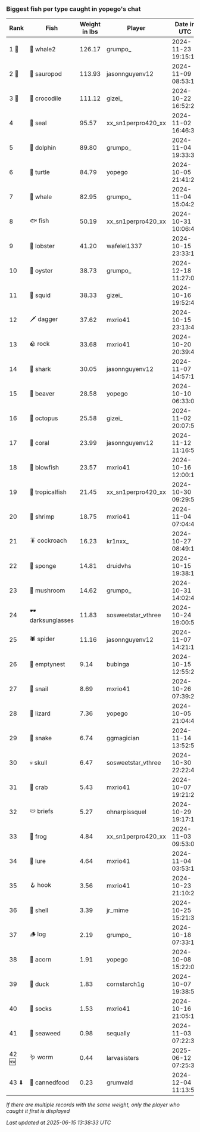 ### Biggest fish per type caught in yopego's chat
| Rank | Fish | Weight in lbs | Player | Date in UTC |
|------|--------|-----------|---------|------|
| 1 🥇  | 🐋 whale2 | 126.17 | grumpo_ | 2024-11-23 19:15:16 |
| 2 🥈  | 🦕 sauropod | 113.93 | jasonnguyenv12 | 2024-11-09 08:53:13 |
| 3 🥉  | 🐊 crocodile | 111.12 | gizei_ | 2024-10-22 16:52:29 |
| 4  | 🦭 seal | 95.57 | xx_sn1perpro420_xx | 2024-11-02 16:46:37 |
| 5  | 🐬 dolphin | 89.80 | grumpo_ | 2024-11-04 19:33:34 |
| 6  | 🐢 turtle | 84.79 | yopego | 2024-10-05 21:41:21 |
| 7  | 🐳 whale | 82.95 | grumpo_ | 2024-11-04 15:04:24 |
| 8  | 🐟 fish | 50.19 | xx_sn1perpro420_xx | 2024-10-31 10:06:45 |
| 9  | 🦞 lobster | 41.20 | wafelel1337 | 2024-10-15 23:33:10 |
| 10  | 🦪 oyster | 38.73 | grumpo_ | 2024-12-18 11:27:02 |
| 11  | 🦑 squid | 38.33 | gizei_ | 2024-10-16 19:52:40 |
| 12  | 🗡️ dagger | 37.62 | mxrio41 | 2024-10-15 23:13:49 |
| 13  | 🪨 rock | 33.68 | mxrio41 | 2024-10-20 20:39:44 |
| 14  | 🦈 shark | 30.05 | jasonnguyenv12 | 2024-11-07 14:57:19 |
| 15  | 🦫 beaver | 28.58 | yopego | 2024-10-10 06:33:01 |
| 16  | 🐙 octopus | 25.58 | gizei_ | 2024-11-02 20:07:59 |
| 17  | 🪸 coral | 23.99 | jasonnguyenv12 | 2024-11-12 11:16:55 |
| 18  | 🐡 blowfish | 23.57 | mxrio41 | 2024-10-16 12:00:16 |
| 19  | 🐠 tropicalfish | 21.45 | xx_sn1perpro420_xx | 2024-10-30 09:29:51 |
| 20  | 🦐 shrimp | 18.75 | mxrio41 | 2024-11-04 07:04:41 |
| 21  | 🪳 cockroach | 16.23 | kr1nxx_ | 2024-10-27 08:49:13 |
| 22  | 🧽 sponge | 14.81 | druidvhs | 2024-10-15 19:38:19 |
| 23  | 🍄 mushroom | 14.62 | grumpo_ | 2024-10-31 14:02:46 |
| 24  | 🕶️ darksunglasses | 11.83 | sosweetstar_vthree | 2024-10-24 19:00:50 |
| 25  | 🕷️ spider | 11.16 | jasonnguyenv12 | 2024-11-07 14:21:14 |
| 26  | 🪹 emptynest | 9.14 | bubinga | 2024-10-15 12:55:27 |
| 27  | 🐌 snail | 8.69 | mxrio41 | 2024-10-26 07:39:22 |
| 28  | 🦎 lizard | 7.36 | yopego | 2024-10-05 21:04:41 |
| 29  | 🐍 snake | 6.74 | ggmagician | 2024-11-14 13:52:57 |
| 30  | 💀 skull | 6.47 | sosweetstar_vthree | 2024-10-30 22:22:49 |
| 31  | 🦀 crab | 5.43 | mxrio41 | 2024-10-07 19:21:27 |
| 32  | 🩲 briefs | 5.27 | ohnarpissquel | 2024-10-29 19:17:15 |
| 33  | 🐸 frog | 4.84 | xx_sn1perpro420_xx | 2024-11-03 09:53:04 |
| 34  | 🎏 lure | 4.64 | mxrio41 | 2024-11-04 03:53:16 |
| 35  | 🪝 hook | 3.56 | mxrio41 | 2024-10-23 21:10:21 |
| 36  | 🐚 shell | 3.39 | jr_mime | 2024-10-25 15:21:34 |
| 37  | 🪵 log | 2.19 | grumpo_ | 2024-10-18 07:33:13 |
| 38  | 🌰 acorn | 1.91 | yopego | 2024-10-08 15:22:07 |
| 39  | 🦆 duck | 1.83 | cornstarch1g | 2024-10-07 19:38:57 |
| 40  | 🧦 socks | 1.53 | mxrio41 | 2024-10-16 21:05:11 |
| 41  | 🌿 seaweed | 0.98 | sequally | 2024-11-03 07:22:33 |
| 42 🆕 | 🪱 worm | 0.44 | larvasisters | 2025-06-12 07:25:38 |
| 43 ⬇ | 🥫 cannedfood | 0.23 | grumvald | 2024-12-04 11:13:52 |

_If there are multiple records with the same weight, only the player who caught it first is displayed_

_Last updated at 2025-06-15 13:38:33 UTC_